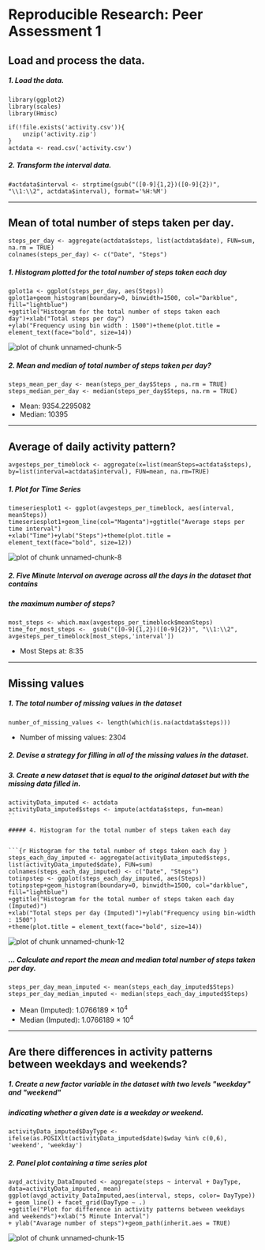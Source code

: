 
# Reproducible Research: Peer Assessment 1


## Load and process the data.
##### 1. Load the data. 

```{r, echo=FALSE, results='hide', warning=FALSE, message=FALSE}
library(ggplot2)
library(scales)
library(Hmisc)
```

```{r, results='markup', warning=TRUE, message=TRUE}
if(!file.exists('activity.csv')){
    unzip('activity.zip')
}
actdata <- read.csv('activity.csv')
```

##### 2. Transform the interval data.

```{r Transform the interval data}
#actdata$interval <- strptime(gsub("([0-9]{1,2})([0-9]{2})", "\\1:\\2", actdata$interval), format='%H:%M')
```

-----

## Mean of total number of steps taken per day.

```{r Calculate the ean of total number of steps taken per day}
steps_per_day <- aggregate(actdata$steps, list(actdata$date), FUN=sum, na.rm = TRUE)
colnames(steps_per_day) <- c("Date", "Steps")
```

##### 1. Histogram plotted for the total number of steps taken each day

```{r Plot the histogram for the total number of steps taken each day}
gplot1a <- ggplot(steps_per_day, aes(Steps))
gplot1a+geom_histogram(boundary=0, binwidth=1500, col="Darkblue", fill="lightblue")
+ggtitle("Histogram for the total number of steps taken each day")+xlab("Total steps per day")
+ylab("Frequency using bin width : 1500")+theme(plot.title = element_text(face="bold", size=14))
```

![plot of chunk unnamed-chunk-5](figure/unnamedchunk-5-1.png)

##### 2. Mean and median of total number of steps taken per day?

```{r Calculate the mean and median of total number of steps taken per day}
steps_mean_per_day <- mean(steps_per_day$Steps , na.rm = TRUE)
steps_median_per_day <- median(steps_per_day$Steps, na.rm = TRUE)
```
* Mean: 9354.2295082
* Median: 10395

-----

## Average of daily activity pattern?

```{r Calculate the average of daily activity pattern}
avgesteps_per_timeblock <- aggregate(x=list(meanSteps=actdata$steps), 
by=list(interval=actdata$interval), FUN=mean, na.rm=TRUE)
```

##### 1. Plot for Time Series

```{r Plot the time Series of daily activity pattern}
timeseriesplot1 <- ggplot(avgesteps_per_timeblock, aes(interval, meanSteps))
timeseriesplot1+geom_line(col="Magenta")+ggtitle("Average steps per time interval")
+xlab("Time")+ylab("Steps")+theme(plot.title = element_text(face="bold", size=12))
```

![plot of chunk unnamed-chunk-8](figure/unnamedchunk-8-1.png)

##### 2. Five Minute Interval on average across all the days in the dataset that contains
##### the maximum number of steps?

```{r Calculate the Five Minute Interval on average across all the days in the dataset}
most_steps <- which.max(avgesteps_per_timeblock$meanSteps)
time_for_most_steps <-  gsub("([0-9]{1,2})([0-9]{2})", "\\1:\\2", avgesteps_per_timeblock[most_steps,'interval'])
```

* Most Steps at: 8:35

----

## Missing values
##### 1. The total number of missing values in the dataset 

```{r Calculate the total number of missing values in the dataset}
number_of_missing_values <- length(which(is.na(actdata$steps)))
```

* Number of missing values: 2304

##### 2. Devise a strategy for filling in all of the missing values in the dataset.

##### 3. Create a new dataset that is equal to the original dataset but with the missing data filled in.

```{r Create a new dataset that is equal to the original dataset but with the missing data filled in}
activityData_imputed <- actdata
activityData_imputed$steps <- impute(actdata$steps, fun=mean)
``

##### 4. Histogram for the total number of steps taken each day 


```{r Histogram for the total number of steps taken each day }
steps_each_day_imputed <- aggregate(activityData_imputed$steps, list(activityData_imputed$date), FUN=sum)
colnames(steps_each_day_imputed) <- c("Date", "Steps")
totinpstep <- ggplot(steps_each_day_imputed, aes(Steps))
totinpstep+geom_histogram(boundary=0, binwidth=1500, col="darkblue", fill="lightblue")
+ggtitle("Histogram for the total number of steps taken each day (Imputed)")
+xlab("Total steps per day (Imputed)")+ylab("Frequency using bin-width : 1500")
+theme(plot.title = element_text(face="bold", size=14))
```

![plot of chunk unnamed-chunk-12](figure/unnamedchunk-12-1.png)

##### ... Calculate and report the mean and median total number of steps taken per day. 

```{r Calculate and report the mean and median total number of steps taken per day. }
steps_per_day_mean_imputed <- mean(steps_each_day_imputed$Steps)
steps_per_day_median_imputed <- median(steps_each_day_imputed$Steps)
```
* Mean (Imputed): 1.0766189 &times; 10<sup>4</sup>
* Median (Imputed):  1.0766189 &times; 10<sup>4</sup>

----

## Are there differences in activity patterns between weekdays and weekends?
##### 1. Create a new factor variable in the dataset with two levels "weekday" and "weekend"
##### indicating whether a given date is a weekday or weekend.


```{r}
activityData_imputed$DayType <- ifelse(as.POSIXlt(activityData_imputed$date)$wday %in% c(0,6), 'weekend', 'weekday')
```

##### 2. Panel plot containing a time series plot

```{r Differences in activity patterns between weekdays and weekends}
avgd_activity_DataImputed <- aggregate(steps ~ interval + DayType, data=activityData_imputed, mean)
ggplot(avgd_activity_DataImputed,aes(interval, steps, color= DayType)) + geom_line() + facet_grid(DayType ~ .)
+ggtitle("Plot for difference in activity patterns between weekdays and weekends")+xlab("5 Minute Interval")
+ ylab("Avarage number of steps")+geom_path(inherit.aes = TRUE)
```

![plot of chunk unnamed-chunk-15](figure/unnamedchunk-15-1.png)
